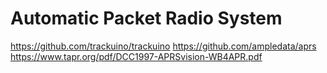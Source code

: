 # Automatic Packet Radio System

https://github.com/trackuino/trackuino
https://github.com/ampledata/aprs
https://www.tapr.org/pdf/DCC1997-APRSvision-WB4APR.pdf